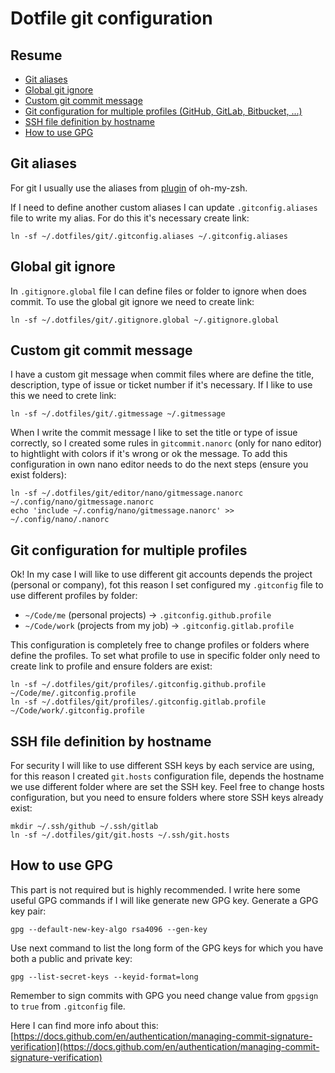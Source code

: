 # Dotfile git configuration

## Resume
* [Git aliases](#git-aliases)
* [Global git ignore](#global-git-ignore)
* [Custom git commit message](#custom-git-commit-message)
* [Git configuration for multiple profiles (GitHub, GitLab, Bitbucket, ...)](#git-configuration-for-multiple-profiles)
* [SSH file definition by hostname](#ssh-file-definition-by-hostname)
* [How to use GPG](#how-to-use-gpg)

## Git aliases
For git I usually use the aliases from [plugin](https://github.com/ohmyzsh/ohmyzsh/tree/master/plugins/git) of oh-my-zsh.

If I need to define another custom aliases I can update `.gitconfig.aliases` file to write my alias.
For do this it's necessary create link:
```
ln -sf ~/.dotfiles/git/.gitconfig.aliases ~/.gitconfig.aliases
```

## Global git ignore
In `.gitignore.global` file I can define files or folder to ignore when does commit.
To use the global git ignore we need to create link:
```
ln -sf ~/.dotfiles/git/.gitignore.global ~/.gitignore.global
```

## Custom git commit message
I have a custom git message when commit files where are define the title, description, type of issue or ticket number if it's necessary.
If I like to use this we need to crete link:
```
ln -sf ~/.dotfiles/git/.gitmessage ~/.gitmessage
```
When I write the commit message I like to set the title or type of issue correctly, so I created some rules in `gitcommit.nanorc` (only 
for nano editor) to hightlight with colors if it's wrong or ok the message.
To add this configuration in own nano editor needs to do the next steps (ensure you exist folders):
```
ln -sf ~/.dotfiles/git/editor/nano/gitmessage.nanorc ~/.config/nano/gitmessage.nanorc
echo 'include ~/.config/nano/gitmessage.nanorc' >> ~/.config/nano/.nanorc
```

## Git configuration for multiple profiles
Ok! In my case I will like to use different git accounts depends the project (personal or company), fot this reason I set configured 
my `.gitconfig` file to use different profiles by folder:
* `~/Code/me` (personal projects) -> `.gitconfig.github.profile`
* `~/Code/work` (projects from my job) -> `.gitconfig.gitlab.profile`

This configuration is completely free to change profiles or folders where define the profiles. To set what profile to use in specific folder
only need to create link to profile and ensure folders are exist:
```
ln -sf ~/.dotfiles/git/profiles/.gitconfig.github.profile ~/Code/me/.gitconfig.profile
ln -sf ~/.dotfiles/git/profiles/.gitconfig.gitlab.profile ~/Code/work/.gitconfig.profile
```

## SSH file definition by hostname
For security I will like to use different SSH keys by each service are using, for this reason I created `git.hosts` configuration file, depends the
hostname we use different folder where are set the SSH key.
Feel free to change hosts configuration, but you need to ensure folders where store SSH keys already exist:
```
mkdir ~/.ssh/github ~/.ssh/gitlab
ln -sf ~/.dotfiles/git/git.hosts ~/.ssh/git.hosts
```

## How to use GPG
This part is not required but is highly recommended.
I write here some useful GPG commands if I will like generate new GPG key. 
Generate a GPG key pair:
```
gpg --default-new-key-algo rsa4096 --gen-key
```
Use next command to list the long form of the GPG keys for which you have both a public and private key:
```
gpg --list-secret-keys --keyid-format=long
```
Remember to sign commits with GPG you need change value from `gpgsign` to `true` from `.gitconfig` file.

Here I can find more info about this: [https://docs.github.com/en/authentication/managing-commit-signature-verification](https://docs.github.com/en/authentication/managing-commit-signature-verification)